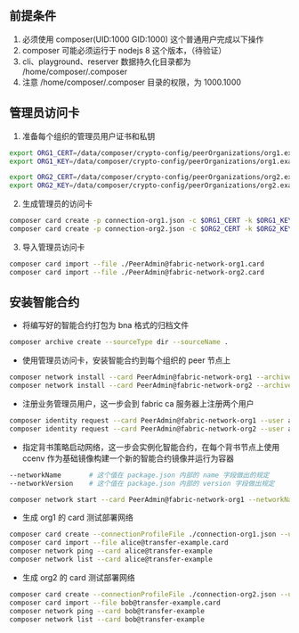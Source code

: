 ## 前提条件

1.  必须使用 composer(UID:1000 GID:1000) 这个普通用户完成以下操作
2.  composer 可能必须运行于 nodejs 8 这个版本，（待验证）
3.  cli、playground、reserver 数据持久化目录都为 /home/composer/.composer
4.  注意 /home/composer/.composer 目录的权限，为 1000.1000

## 管理员访问卡

1.  准备每个组织的管理员用户证书和私钥

~~~bash
export ORG1_CERT=/data/composer/crypto-config/peerOrganizations/org1.example.com/users/Admin@org1.example.com/msp/admincerts/Admin@org1.example.com-cert.pem
export ORG1_KEY=/data/composer/crypto-config/peerOrganizations/org1.example.com/users/Admin@org1.example.com/msp/keystore/d9fcc4030479fc24e21480f8a087ce968ed80a0379aa9d4235281b2eaa47f80e_sk

export ORG2_CERT=/data/composer/crypto-config/peerOrganizations/org2.example.com/users/Admin@org2.example.com/msp/admincerts/Admin@org2.example.com-cert.pem
export ORG2_KEY=/data/composer/crypto-config/peerOrganizations/org2.example.com/users/Admin@org2.example.com/msp/keystore/63d4314eaf8b7145b32e59908be02b42ff8038dcf0057e269d30d4db3ea664c1_sk
~~~

2.  生成管理员的访问卡

~~~bash
composer card create -p connection-org1.json -c $ORG1_CERT -k $ORG1_KEY -u PeerAdmin -r PeerAdmin -r ChannelAdmin
composer card create -p connection-org2.json -c $ORG2_CERT -k $ORG2_KEY -u PeerAdmin -r PeerAdmin -r ChannelAdmin
~~~

3.  导入管理员访问卡

~~~bash
composer card import --file ./PeerAdmin@fabric-network-org1.card
composer card import --file ./PeerAdmin@fabric-network-org2.card
~~~

## 安装智能合约

*   将编写好的智能合约打包为 bna 格式的归档文件

~~~bash
composer archive create --sourceType dir --sourceName .
~~~

*   使用管理员访问卡，安装智能合约到每个组织的 peer 节点上

~~~bash
composer network install --card PeerAdmin@fabric-network-org1 --archiveFile ./transfer-example@0.0.1.bna --option npmrcFile=./ali-npmrc
composer network install --card PeerAdmin@fabric-network-org2 --archiveFile ./transfer-example@0.0.1.bna --option npmrcFile=./ali-npmrc
~~~

*   注册业务管理员用户，这一步会到 fabric ca 服务器上注册两个用户

~~~bash
composer identity request --card PeerAdmin@fabric-network-org1 --user admin --enrollSecret adminpw --path alice
composer identity request --card PeerAdmin@fabric-network-org2 --user admin --enrollSecret adminpw --path bob
~~~

*   指定背书策略启动网络，这一步会实例化智能合约，在每个背书节点上使用 ccenv 作为基础镜像构建一个新的智能合约镜像并运行为容器

~~~bash
--networkName       # 这个值在 package.json 内部的 name 字段做出的规定
--networkVersion    # 这个值在 package.json 内部的 version 字段做出规定
~~~

~~~bash
composer network start --card PeerAdmin@fabric-network-org1 --networkName transfer-example --networkVersion 0.0.1 --option endorsementPolicyFile=./endorsement-policy.json --networkAdmin alice --networkAdminCertificateFile ./alice/admin-pub.pem --networkAdmin bob --networkAdminCertificateFile ./bob/admin-pub.pem
~~~

*   生成 org1 的 card 测试部署网络

~~~bash
composer card create --connectionProfileFile ./connection-org1.json --user alice --businessNetworkName transfer-example --certificate ./alice/admin-pub.pem --privateKey ./alice/admin-priv.pem
composer card import --file alice@transfer-example.card
composer network ping --card alice@transfer-example
composer network list --card alice@transfer-example
~~~

*   生成 org2 的 card 测试部署网络

~~~bash
composer card create --connectionProfileFile ./connection-org2.json --user bob --businessNetworkName transfer-example --certificate ./bob/admin-pub.pem --privateKey ./bob/admin-priv.pem
composer card import --file bob@transfer-example.card
composer network ping --card bob@transfer-example
composer network list --card bob@transfer-example
~~~